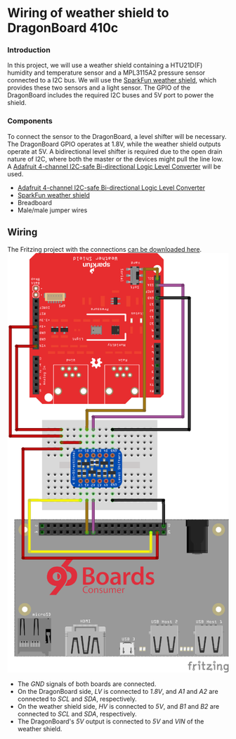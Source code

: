 # Wiring of weather shield to DragonBoard 410c

### Introduction
In this project, we will use a weather shield containing a HTU21D(F) humidity and temperature sensor and a MPL3115A2 pressure sensor connected to a I2C bus. We will use the [SparkFun weather shield](https://www.sparkfun.com/products/12081), which provides these two sensors and a light sensor. The GPIO of the DragonBoard includes the required I2C buses and 5V port to power the shield.

### Components
To connect the sensor to the DragonBoard, a level shifter will be necessary. The DragonBoard GPIO operates at 1.8V, while the weather shield outputs operate at 5V. A bidirectional level shifter is required due to the open drain nature of I2C, where both the master or the devices might pull the line low. A [Adafruit 4-channel I2C-safe Bi-directional Logic Level Converter](https://www.adafruit.com/product/757) will be used.

* [Adafruit 4-channel I2C-safe Bi-directional Logic Level Converter](https://www.adafruit.com/product/757)
* [SparkFun weather shield](https://www.sparkfun.com/products/12081)
* Breadboard
* Male/male jumper wires

## Wiring
The Fritzing project with the connections [can be downloaded here](Wiring.fzz).
![Breadboard wiring](Wiring.png)

* The *GND* signals of both boards are connected.
* On the DragonBoard side, *LV* is connected to *1.8V*, and *A1* and *A2* are connected to *SCL* and *SDA*, respectively.
* On the weather shield side, *HV* is connected to *5V*, and *B1* and *B2* are connected to *SCL* and *SDA*, respectively.
* The DragonBoard's *5V* output is connected to *5V* and *VIN* of the weather shield.
